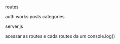 routes

auth
works
posts
categories

server.js

acessar as routes e cada routes da um console.log()
